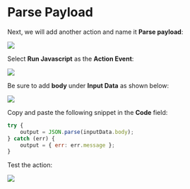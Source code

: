 # Parse Payload

Next, we will add another action and name it **Parse payload**:

![](https://github.com/snyk/user-docs/tree/695c746d1b207ffdf923b84e4590d31b29e2cc73/docs/partner-workshops/.gitbook/assets/zappier-parse-payload-main.png)

Select **Run Javascript** as the **Action Event**:

![](https://github.com/snyk/user-docs/tree/695c746d1b207ffdf923b84e4590d31b29e2cc73/docs/partner-workshops/.gitbook/assets/zappier-parse-payload-script.png)

Be sure to add **body** under **Input Data** as shown below:

![](https://github.com/snyk/user-docs/tree/695c746d1b207ffdf923b84e4590d31b29e2cc73/docs/partner-workshops/.gitbook/assets/zappier-parse-payload-setup.png)

Copy and paste the following snippet in the **Code** field:

```javascript
try {
    output = JSON.parse(inputData.body);
} catch (err) {
    output = { err: err.message };
}
```

Test the action:

![](https://github.com/snyk/user-docs/tree/695c746d1b207ffdf923b84e4590d31b29e2cc73/docs/partner-workshops/.gitbook/assets/zappier-parse-payload-test.png)

